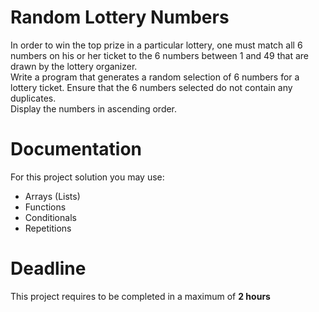 #  Random Lottery Numbers

In order to win the top prize in a particular lottery, one must match all 6 numbers on his or her ticket to 
the 6 numbers between 1 and 49 that are drawn by the lottery organizer.   
Write a program that generates a random selection of 6 numbers for a lottery ticket. 
Ensure that the 6 numbers selected do not contain any duplicates.  
Display the numbers in ascending order.

# Documentation

For this project solution you may use:

- Arrays (Lists)
- Functions
- Conditionals
- Repetitions

# Deadline

This project requires to be completed in a maximum of **2 hours**
